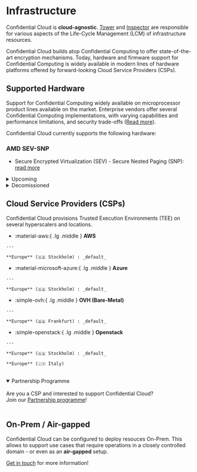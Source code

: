 # Infrastructure

Confidential Cloud is **cloud-agnostic**. [Tower](architecture.md#tower) and [Inspector](architecture.md#inspector) are responsible for various aspects of the Life-Cycle Management (LCM) of infrastructure resources.

Confidential Cloud builds atop Confidential Computing to offer state-of-the-art encryption mechanisms.
Today, hardware and firmware support for Confidential Computing is widely available in modern lines of hardware platforms offered by forward-looking Cloud Service Providers (CSPs).

## Supported Hardware

Support for Confidential Computing widely available on microprocessor product lines available on the market.
Enterprise vendors offer several Confidential Computing implementations, with varying capabilities and performance limitations, and security trade-offs ([Read more](https://www.canarybit.eu/comparing-confidential-computing-platforms/)).

Confidential Cloud currently supports the following hardware:

### AMD SEV-SNP

- Secure Encrypted Virtualization (SEV) - Secure Nested Paging (SNP): [read more](https://www.amd.com/en/developer/sev.html)

<!--
<details closed>
<summary>Coming in 2024</summary>
<br>ARM Confidential Compute Architecture (CCA).
<br>&nbsp;
<br>IBM Protected Execution Facility (PEF).
<br>&nbsp;
<br>Intel® Trust Domain Extensions (TDX).
<br>&nbsp;
</details>
-->

<details closed>
<summary>Upcoming</summary>
<br>- Intel® Trusted Domain Extensions (TDX) - pending wider hardware availability
<br><a href="https://www.intel.com/content/www/us/en/developer/articles/technical/intel-trust-domain-extensions.html" target="_blank">https://www.intel.com/content/www/us/en/developer/articles/technical/intel-trust-domain-extensions.html</a>
<br>&nbsp;
<br>- ARM® Confidential Compute Architecture (CCA) - pending hardware availability and firmware support
<br><a href="https://www.arm.com/architecture/security-features/arm-confidential-compute-architecture" target="_blank">https://www.arm.com/architecture/security-features/arm-confidential-compute-architecture</a>
<br>&nbsp;
</details>

<details closed>
<summary>Decomissioned</summary>
<br>- Intel® Software Guard Extension (SGX)
<br><a href="https://www.intel.com/content/www/us/en/developer/tools/software-guard-extensions/overview.html" target="_blank">https://www.intel.com/content/www/us/en/developer/tools/software-guard-extensions/overview.html</a>
<br>&nbsp;
</details>

## Cloud Service Providers (CSPs)

Confidential Cloud provisions Trusted Execution Environments (TEE) on several hyperscalers and locations.

<div class="grid cards" markdown>
<!-- https://squidfunk.github.io/mkdocs-material/reference/grids/#using-card-grids !-->

  -   :material-aws:{ .lg .middle } __AWS__

    ---

    **Europe** (🇸🇪 Stockholm) : _default_
        

  -   :material-microsoft-azure:{ .lg .middle } __Azure__

    ---

    **Europe** (🇸🇪 Stockholm) : _default_
        
  -   :simple-ovh:{ .lg .middle } __OVH (Bare-Metal)__

    ---

    **Europe** (🇩🇪 Frankfurt) : _default_
    
  -   :simple-openstack:{ .lg .middle } __Openstack__

    ---

    **Europe** (🇸🇪 Stockholm) : _default_

    **Europe** (🇮🇹 Italy)
    
</div>

<br>

<details open>
<summary>Partnership Programme</summary>
<br>Are you a CSP and interested to support Confidential Cloud?
<br>Join our <a href="https://www.canarybit.eu/become-a-partner/">Partnership programme</a>!
<br>&nbsp;
</details>

## On-Prem / Air-gapped

Confidential Cloud can be configured to deploy resouces On-Prem. This allows to support use cases that require operations in a closely controlled domain - or even as an **air-gapped** setup.

[Get in touch](https://www.canarybit.eu/contact/) for more information!
